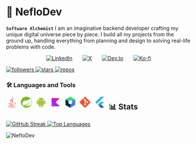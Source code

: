 # 🚀 NefloDev
**`Software Alchemist`**
I am an imaginative backend developer crafting my unique digital universe piece by piece. I build all my projects from the ground up, handling everything from planning and design to solving real-life problems with code.

<p align="center">
  <a href="https://www.linkedin.com/in/alejandro-nebot-flores-b325b7214/"><img width="32px" alt="LinkedIn" title="LinkedIn" src="https://i.imgur.com/yRpa1dQ.png"/></a>
  &#8287;&#8287;&#8287;&#8287;&#8287;
  <a href="https://x.com/NefloDeveloper"><img width="32px" alt="X" title="X" src="https://i.imgur.com/AixJgnm.png"/></a>
  &#8287;&#8287;&#8287;&#8287;&#8287;
  <a href="https://dev.to/neflodev"><img width="32px" alt="Dev.to" title="NefloDev Dev.to" src="https://i.imgur.com/mVm29vK.png"></a>
  &#8287;&#8287;&#8287;&#8287;&#8287;
  <a href="hhttps://ko-fi.com/neflodev"><img width="32px" alt="Ko-fi" title="Buy me a coffee" src="https://i.imgur.com/PpLeD3K.png"/></a>
</p>
<p align="left">
  <a href="https://github.com/NefloDev?tab=followers">
    <img alt="followers" title="Follow me on GitHub" src="https://custom-icon-badges.demolab.com/github/followers/NefloDev?color=8945b0&labelColor=a55dcf&style=for-the-badge&logo=person-add&labelFollow&logoColor=white"/>
  </a>
  <a href="https://github.com/NefloDev?tab=repositories&sort=stargazers">
    <img alt="stars" title="Total stars on GitHub" src="https://custom-icon-badges.demolab.com/github/stars/NefloDev?color=c9c11a&labelColor=f2ea49&style=for-the-badge&logo=star&logoColor=black"/>
  </a>
  <a href="https://github.com/NefloDev?tab=repositories">
    <img alt="repos" title="All GitHub repositories" src="https://custom-icon-badges.demolab.com/badge/-Click%20Here%20For%20All%20My%20Repos-3d1a6e?style=for-the-badge&logoColor=white&logo=repo"/>
  </a>
</p>

### 🛠️ Languages and Tools
<img align="left" alt="Java" width="30px" style="padding-right:10px;" src="https://github.com/devicons/devicon/blob/v2.16.0/icons/java/java-plain.svg"/>
<img align="left" alt="Spring" width="30px" style="padding-right:10px;" src="https://github.com/devicons/devicon/blob/v2.16.0/icons/spring/spring-original.svg"/>
<img align="left" alt="Android" width="30px" style="padding-right:10px;" src="https://github.com/devicons/devicon/blob/v2.16.0/icons/android/android-original.svg"/>
<img align="left" alt="Kotlin" width="30px" style="padding-right:10px;" src="https://github.com/devicons/devicon/blob/v2.16.0/icons/kotlin/kotlin-original.svg"/>
<img align="left" alt="JetpackCompose" width="30px" style="padding-right:10px;" src="https://github.com/devicons/devicon/blob/v2.16.0/icons/jetpackcompose/jetpackcompose-original.svg"/>
<img align="left" alt="Git" width="30px" style="padding-right:10px;" src="https://github.com/devicons/devicon/blob/v2.16.0/icons/git/git-original.svg"/>
<img align="left" alt="Flutter" width="30px" style="padding-right:10px;" src="https://github.com/devicons/devicon/blob/v2.16.0/icons/flutter/flutter-original.svg"/>

## 📊 Stats
<a href="https://git.io/streak-stats">
  <img src="https://streak-stats.demolab.com?user=NefloDev&theme=nightowl&hide_border=true&exclude_days=Sun%2CSat" alt="GitHub Streak" />
</a>
<a href="[https://github-readme-stats.vercel.app](https://github.com/anuraghazra/github-readme-stats)">
  <img src="https://denvercoder1-github-readme-stats.vercel.app/api/top-langs/?username=NefloDev&langs_count=8&layout=compact&theme=nightowl&hide_border=true" alt="Top Languages"/>
</a>

![NefloDev](https://github-readme-stats.vercel.app/api?username=NefloDev&show_icons=true&hide=contribs,prs&cache_seconds=86400&theme=nightowl)

